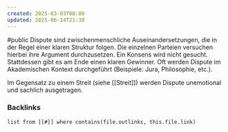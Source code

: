 ```yaml
---
created: 2025-03-03T08:00
updated: 2025-06-14T21:38
---
```

#public
Dispute sind zwischenmenschliche Auseinandersetzungen, die in der Regel einer klaren Struktur folgen. Die einzelnen Parteien versuchen hierbei ihre Argument durchzusetzen. Ein Konsens wird nicht gesucht. Stattdessen gibt es am Ende einen klaren Gewinner. Oft werden Dispute im Akademischen Kontext durchgeführt (Beispiele: Jura, Philosophie, etc.).

Im Gegensatz zu einem Streit (siehe [[Streit]]) werden Dispute unemotional und sachlich ausgetragen. 


### Backlinks
```dataview 
list from [[#]] where contains(file.outlinks, this.file.link)
```

